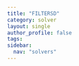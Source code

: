 ```yaml
---
title: "FILTERSD"
category: solver
layout: single
author_profile: false
tags: 
sidebar:
  nav: "solvers"
---
```


